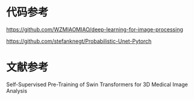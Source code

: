 # 代码参考
https://github.com/WZMIAOMIAO/deep-learning-for-image-processing

https://github.com/stefanknegt/Probabilistic-Unet-Pytorch

# 文献参考
Self-Supervised Pre-Training of Swin Transformers for 3D Medical Image Analysis
